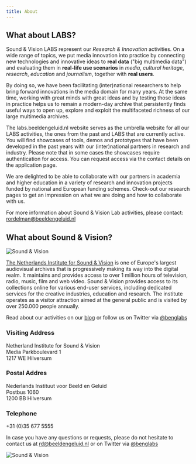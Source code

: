 ```yaml
---
title: About
---
```


## What about LABS?

Sound & Vision LABS represent our _Research & Innovation_ activities. On a wide range of topics, we put media innovation into practice by connecting new technologies and innovative ideas to **real data** ("big multimedia data") and evaluating them in **real-life use scenarios** in _media_, _cultural heritage_, _research_, _education_ and _journalism_, together with **real users**.

<!--more-->

By doing so, we have been facilitating (inter)national researchers to help bring forward innovations in the media domain for many years. At the same time, working with great minds with great ideas and by testing those ideas in practice helps us to remain a modern-day archive that persistently finds useful ways to open up, explore and exploit the multifaceted richness of our large multimedia archives.

The labs.beeldengeluid.nl website serves as the umbrella website for all our LABS activities, the ones from the past and LABS that are currently active. You will find showcases of tools, demos and prototypes that have been developed in the past years with our (inter)national partners in research and industry. Please note that in some cases the showcases require authentication for access. You can request access via the contact details on the application page.

We are delighted to be able to collaborate with our partners in academia and higher education in a variety of research and innovation projects funded by national and European funding schemes. Check-out our research pages to get an impression on what we are doing and how to collaborate with us.

For more information about Sound & Vision Lab activities, please contact: [rordelman@beeldengeluid.nl](mailto:rordelman@beeldengeluid.nl)

## What about Sound & Vision?

![Sound & Vision](/uploads/images/B&G_logo_RGB_liggend_RL.png)

[The Netherlands Institute for Sound & Vision](https://www.beeldengeluid.nl) is one of Europe's largest audiovisual archives that is progressively making its way into the digital realm. It maintains and provides access to over 1 million hours of television, radio, music, film and web video. Sound & Vision provides access to its collections online for various end-user services, including dedicated services for the creative industries, education and research. The institute operates as a visitor attraction aimed at the general public and is visited by over 250.000 people annually.

Read about our activities on our [blog](https://www.beeldengeluid.nl/kennis/blog) or follow us on Twitter via [@benglabs](https://twitter.com/benglabs)

### Visiting Address

Netherland Institute for Sound & Vision  
Media Parkboulevard 1  
1217 WE Hilversum

### Postal Addres

Nederlands Instituut voor Beeld en Geluid  
Postbus 1060  
1200 BB Hilversum

### Telephone

+31 (0)35 677 5555

In case you have any questions or requests, please do not hesitate to contact us at [rd@beeldengeluid.nl](mailto:rd@beeldengeluid.nl) or on Twitter via [@benglabs](https://twitter.com/benglabs)

![Sound & Vision](/uploads/images/about.jpg)
